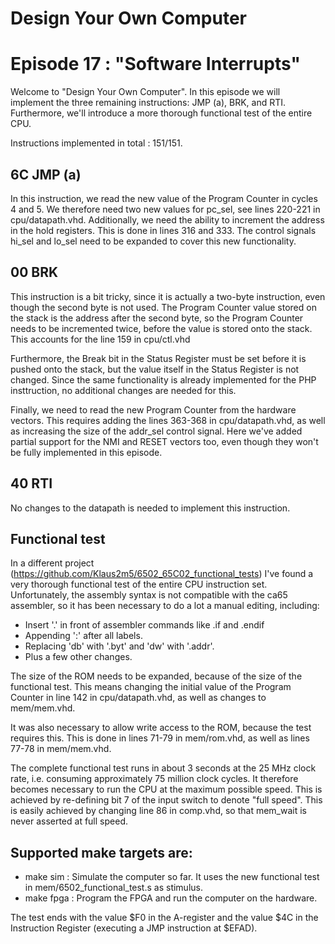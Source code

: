 # Design Your Own Computer
# Episode 17 : "Software Interrupts"

Welcome to "Design Your Own Computer".  In this episode we will implement
the three remaining instructions: JMP (a), BRK, and RTI. Furthermore,
we'll introduce a more thorough functional test of the entire CPU.

Instructions implemented in total : 151/151.

## 6C JMP (a)
In this instruction, we read the new value of the Program Counter
in cycles 4 and 5. We therefore need two new values for pc\_sel, see
lines 220-221 in cpu/datapath.vhd. Additionally, we need the ability
to increment the address in the hold registers. This is done in
lines 316 and 333. The control signals hi\_sel and lo\_sel need to be
expanded to cover this new functionality.

## 00 BRK
This instruction is a bit tricky, since it is actually a two-byte instruction,
even though the second byte is not used. The Program Counter value stored on
the stack is the address after the second byte, so the Program Counter needs to
be incremented twice, before the value is stored onto the stack. This accounts
for the line 159 in cpu/ctl.vhd

Furthermore, the Break bit in the Status Register must be set before it is
pushed onto the stack, but the value itself in the Status Register is not
changed. Since the same functionality is already implemented for the PHP
insttruction, no additional changes are needed for this.

Finally, we need to read the new Program Counter from the hardware vectors.
This requires adding the lines 363-368 in cpu/datapath.vhd, as well as
increasing the size of the addr\_sel control signal. Here we've added
partial support for the NMI and RESET vectors too, even though they won't
be fully implemented in this episode.


## 40 RTI
No changes to the datapath is needed to implement this instruction.


## Functional test
In a different project (<https://github.com/Klaus2m5/6502_65C02_functional_tests>)
I've found a very thorough functional test of the entire CPU
instruction set.  Unfortunately, the assembly syntax is not compatible with the
ca65 assembler, so it has been necessary to do a lot a manual editing,
including:
* Insert '.' in front of assembler commands like .if and .endif
* Appending ':' after all labels.
* Replacing 'db' with '.byt' and 'dw' with '.addr'.
* Plus a few other changes.

The size of the ROM needs to be expanded, because of the size of the functional
test. This means changing the initial value of the Program Counter
in line 142 in cpu/datapath.vhd, as well as changes to mem/mem.vhd.

It was also necessary to allow write access to the ROM, because the test
requires this.  This is done in lines 71-79 in mem/rom.vhd, as well as lines
77-78 in mem/mem.vhd.

The complete functional test runs in about 3 seconds at the 25 MHz clock rate,
i.e. consuming approximately 75 million clock cycles. It therefore becomes
necessary to run the CPU at the maximum possible speed. This is achieved by
re-defining bit 7 of the input switch to denote "full speed".  This is easily
achieved by changing line 86 in comp.vhd, so that mem\_wait is never asserted
at full speed.

## Supported make targets are:
* make sim : Simulate the computer so far. It uses the new functional
  test in mem/6502\_functional\_test.s as stimulus.
* make fpga : Program the FPGA and run the computer on the hardware.

The test ends with the value $F0 in the A-register and the value $4C in the
Instruction Register (executing a JMP instruction at $EFAD).

